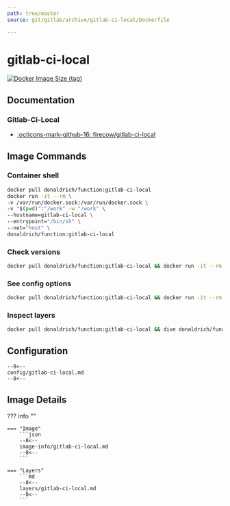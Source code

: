 ```yaml
---
path: tree/master
source: git/gitlab/archive/gitlab-ci-local/Dockerfile

---
```


# gitlab-ci-local

[![Docker Image Size (tag)](https://img.shields.io/docker/image-size/donaldrich/function/gitlab-ci-local?color=blue&label=donaldrich/function:gitlab-ci-local&logo=docker&style=flat-square)](https://hub.docker.com/r/donaldrich/function/gitlab-ci-local)

## Documentation

### Gitlab-Ci-Local

* [:octicons-mark-github-16: firecow/gitlab-ci-local](https://github.com/firecow/gitlab-ci-local)

## Image Commands

### Container shell

```sh
docker pull donaldrich/function:gitlab-ci-local
docker run -it --rm \
-v /var/run/docker.sock:/var/run/docker.sock \
-v "$(pwd)":"/work" -w "/work" \
--hostname=gitlab-ci-local \
--entrypoint="/bin/sh" \
--net="host" \
donaldrich/function:gitlab-ci-local
```

### Check versions

```sh
docker pull donaldrich/function:gitlab-ci-local && docker run -it --rm  donaldrich/function:gitlab-ci-local validate
```

### See config options

```sh
docker pull donaldrich/function:gitlab-ci-local && docker run -it --rm  donaldrich/function:gitlab-ci-local help
```

### Inspect layers

```sh
docker pull donaldrich/function:gitlab-ci-local && dive donaldrich/function:gitlab-ci-local
```

## Configuration

```
--8<--
config/gitlab-ci-local.md
--8<--
```

## Image Details

??? info ""

    === "Image"
        ```json
        --8<--
        image-info/gitlab-ci-local.md
        --8<--
        ```

    === "Layers"
        ```md
        --8<--
        layers/gitlab-ci-local.md
        --8<--
        ```
